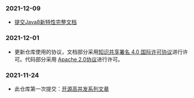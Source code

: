 ### 2021-12-09

* [提交Java8新特性完整文档](docs/java8/view/Java8新特性.md)

### 2021-12-01

* 更新仓库使用的协议，文档部分采用[知识共享署名 4.0 国际许可协议](http://creativecommons.org/licenses/by/4.0/)进行许可。代码部分采用 [Apache 2.0协议](https://www.apache.org/licenses/LICENSE-2.0)进行许可。


### 2021-11-24

* 此仓库第一次提交：[开源高并发系列文章](https://github.com/sunshinelyz/binghe)
